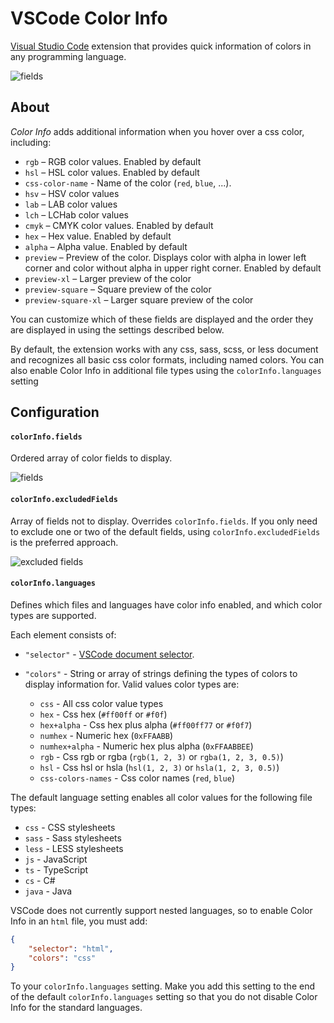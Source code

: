 # VSCode Color Info

[Visual Studio Code](https://code.visualstudio.com) extension that provides quick information of colors in any programming language.

![fields](media/starter-example.png)


## About
*Color Info* adds additional information when you hover over a css color, including:

* `rgb` – RGB color values. Enabled by default
* `hsl` – HSL color values. Enabled by default
* `css-color-name` - Name of the color (`red`, `blue`, ...).
* `hsv` – HSV color values
* `lab` – LAB color values
* `lch` – LCHab color values
* `cmyk` – CMYK color values. Enabled by default
* `hex` – Hex value. Enabled by default
* `alpha` – Alpha value. Enabled by default
* `preview` – Preview of the color. Displays color with alpha in lower left corner and color without alpha in upper right corner. Enabled by default
* `preview-xl` – Larger preview of the color
* `preview-square` – Square preview of the color
* `preview-square-xl` – Larger square preview of the color

You can customize which of these fields are displayed and the order they are displayed in using the settings described below.

By default, the extension works with any css, sass, scss, or less document and recognizes all basic css color formats, including named colors. You can also enable Color Info in additional file types using the `colorInfo.languages` setting


## Configuration

#### `colorInfo.fields`
Ordered array of color fields to display.

![fields](media/fields.png)


#### `colorInfo.excludedFields`
Array of fields not to display. Overrides `colorInfo.fields`. If you only need to exclude one or two of the default fields, using `colorInfo.excludedFields` is the preferred approach.

![excluded fields](media/excluded.png)


#### `colorInfo.languages`
Defines which files and languages have color info enabled, and which color types are supported.

Each element consists of:

* `"selector"` - [VSCode document selector](https://code.visualstudio.com/Docs/extensionAPI/vscode-api#DocumentSelector).
* `"colors"` - String or array of strings defining the types of colors to display information for. Valid values color types are:

    * `css` - All css color value types
    * `hex` - Css hex (`#ff00ff` or `#f0f`)
    * `hex+alpha` - Css hex plus alpha (`#ff00ff77` or `#f0f7`)
    * `numhex` - Numeric hex (`0xFFAABB`)
    * `numhex+alpha` - Numeric hex plus alpha (`0xFFAABBEE`)
    * `rgb` - Css rgb or rgba (`rgb(1, 2, 3)` or `rgba(1, 2, 3, 0.5)`) 
    * `hsl` - Css hsl or hsla (`hsl(1, 2, 3)` or  `hsla(1, 2, 3, 0.5)`)
    * `css-colors-names` - Css color names (`red`, `blue`)

The default language setting enables all color values for the following file types:

* `css` - CSS stylesheets
* `sass` - Sass stylesheets
* `less` - LESS stylesheets
* `js` - JavaScript
* `ts` - TypeScript
* `cs` - C#
* `java` - Java

VSCode does not currently support nested languages, so to enable Color Info in an `html` file, you must add:

```json
{
    "selector": "html",
    "colors": "css"
}
```

To your `colorInfo.languages` setting. Make you add this setting to the end of the default `colorInfo.languages` setting so that you do not disable Color Info for the standard languages.
